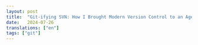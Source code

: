 ```yaml
---
layout: post
title:  "Git-ifying SVN: How I Brought Modern Version Control to an Age-Old System"
date:   2024-07-26
translations: ["en"]
tags: ["git"]
---
```

